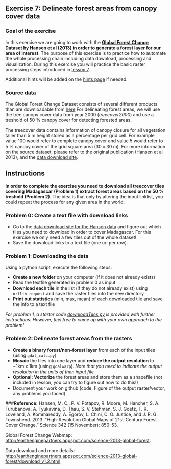 ## Exercise 7: Delineate forest areas from canopy cover data

### Goal of the exercise
In this exercise we are going to work with the **[Global Forest Change Dataset](http://earthenginepartners.appspot.com/science-2013-global-forest) by Hansen et al (2013) in order to generate a forest layer for our area of interest**. The purpose of this exercise is to practice how to automate the whole processing chain including data download, processing and visualization. During this exercise you will practice the basic raster processing steps introduced in [lesson 7](https://github.com/Automating-GIS-processes/Lesson-7-Automating-Raster-Data-Processing/blob/master/Python-and-Gdal.ipynb). 

Additional hints will be added on the [hints page](https://github.com/Automating-GIS-processes/Lesson-7-Automating-Raster-Data-Processing/blob/master/hints-exercise-7) if needed.

### Source data
The Global Forest Change Dataset consists of several different products than are downloadable from [here](http://earthenginepartners.appspot.com/science-2013-global-forest/download_v1.2.html) For delineating forest areas, we will use the tree canopy cover data from year 2000 (*treecover2000*) and use a treshold of 50 % canopy cover for detecting forested areas. 

The treecover data contains information of canopy closure for all vegetation taller than 5 m height stored as a percentage per grid cell. For example value 100 would refer to complete canopy cover and value 5 would refer to 5 % canopy cover of the grid square area (30 x 30 m). For more information on the source dataset, please refer to the original publication (Hansen et al 2013), and the [data download site](http://earthenginepartners.appspot.com/science-2013-global-forest/download_v1.2.html).

## Instructions

**In order to complete the exercise you need to download all treecover tiles covering Madagascar (Problem 1) extract forest areas based on the 50 % treshold (Problem 2)**. The idea is that only by altering the input linklist, you could repeat the process for any given area in the world.

### Problem 0: Create a text file with download links
- Go to the [data download site for the Hansen data](http://earthenginepartners.appspot.com/science-2013-global-forest/download_v1.2.html) and figure out which tiles you need to download in order to cover Madagascar. For this exercise we only need a few tiles out of the whole dataset!
- Save the download links to a text file (one url per row). 

### Problem 1: Downloading the data
Using a python script, execute the following steps:
- **Create a new folder** on your computer (if it does not already exists)
- Read the textfile generated in problem 0 as input
- **Download each tile** in the list (if they do not already exist) using `urllib.request` and save the raster files into the new directory
- **Print out statistics** (min, max, mean) of each downloaded tile and save the info to a text file

*For problem 1, a starter code [downloadTiles.py](downloadTiles_starterScript.py) is provided with further instructions. However, feel free to come up with your own approach to the problem!* 

### Problem 2: Delineate forest areas from the rasters
- **Create a binary forest/non-forest layer** from each of the input tiles (using `gdal_calc.py`)
- **Mosaic** the tiles into one layer and **reduce the output resolution** to ~1km x 1km (using `gdalwarp`). *Note that you need to indicate the output resolution in the units of then input file.* 
- **Optional: Vectorize** the forest areas and store them as a shapefile (not included in lesson, you can try to figure out how to do this!)
- Document your work on github (code, Figure of the output raster/vector, any problems you faced)


###**Reference:**
Hansen, M. C., P. V. Potapov, R. Moore, M. Hancher, S. A. Turubanova, A. Tyukavina, D. Thau, S. V. Stehman, S. J. Goetz, T. R. Loveland, A. Kommareddy, A. Egorov, L. Chini, C. O. Justice, and J. R. G. Townshend. 2013. “High-Resolution Global Maps of 21st-Century Forest Cover Change.” Science 342 (15 November): 850–53.


Global Forest Change Webmap: http://earthenginepartners.appspot.com/science-2013-global-forest.

Data download and more details: http://earthenginepartners.appspot.com/science-2013-global-forest/download_v1.2.html
